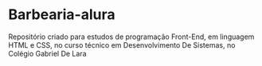 # Barbearia-alura
Repositório criado para estudos de programação Front-End, em linguagem HTML e CSS, no curso técnico em Desenvolvimento De Sistemas, no Colégio Gabriel De Lara 
